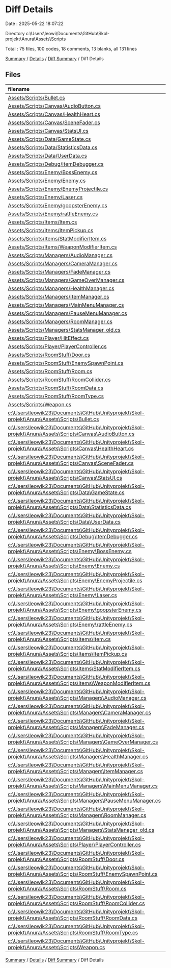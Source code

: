 # Diff Details

Date : 2025-05-22 18:07:22

Directory c:\\Users\\leowi\\Documents\\GitHub\\Skol-projekt\\Anura\\Assets\\Scripts

Total : 75 files,  100 codes, 18 comments, 13 blanks, all 131 lines

[Summary](results.md) / [Details](details.md) / [Diff Summary](diff.md) / Diff Details

## Files
| filename | language | code | comment | blank | total |
| :--- | :--- | ---: | ---: | ---: | ---: |
| [Assets/Scripts/Bullet.cs](/Assets/Scripts/Bullet.cs) | C# | 37 | 3 | 7 | 47 |
| [Assets/Scripts/Canvas/AudioButton.cs](/Assets/Scripts/Canvas/AudioButton.cs) | C# | 27 | 0 | 6 | 33 |
| [Assets/Scripts/Canvas/HealthHeart.cs](/Assets/Scripts/Canvas/HealthHeart.cs) | C# | 33 | 0 | 5 | 38 |
| [Assets/Scripts/Canvas/SceneFader.cs](/Assets/Scripts/Canvas/SceneFader.cs) | C# | 102 | 0 | 29 | 131 |
| [Assets/Scripts/Canvas/StatsUI.cs](/Assets/Scripts/Canvas/StatsUI.cs) | C# | 92 | 3 | 16 | 111 |
| [Assets/Scripts/Data/GameState.cs](/Assets/Scripts/Data/GameState.cs) | C# | 114 | 0 | 16 | 130 |
| [Assets/Scripts/Data/StatisticsData.cs](/Assets/Scripts/Data/StatisticsData.cs) | C# | 10 | 0 | 1 | 11 |
| [Assets/Scripts/Data/UserData.cs](/Assets/Scripts/Data/UserData.cs) | C# | 277 | 1 | 46 | 324 |
| [Assets/Scripts/Debug/ItemDebugger.cs](/Assets/Scripts/Debug/ItemDebugger.cs) | C# | 28 | 0 | 6 | 34 |
| [Assets/Scripts/Enemy/BossEnemy.cs](/Assets/Scripts/Enemy/BossEnemy.cs) | C# | 343 | 51 | 86 | 480 |
| [Assets/Scripts/Enemy/Enemy.cs](/Assets/Scripts/Enemy/Enemy.cs) | C# | 28 | 5 | 5 | 38 |
| [Assets/Scripts/Enemy/EnemyProjectile.cs](/Assets/Scripts/Enemy/EnemyProjectile.cs) | C# | 36 | 4 | 3 | 43 |
| [Assets/Scripts/Enemy/Laser.cs](/Assets/Scripts/Enemy/Laser.cs) | C# | 60 | 10 | 12 | 82 |
| [Assets/Scripts/Enemy/goopsterEnemy.cs](/Assets/Scripts/Enemy/goopsterEnemy.cs) | C# | 242 | 10 | 46 | 298 |
| [Assets/Scripts/Enemy/rattleEnemy.cs](/Assets/Scripts/Enemy/rattleEnemy.cs) | C# | 212 | 16 | 46 | 274 |
| [Assets/Scripts/Items/Item.cs](/Assets/Scripts/Items/Item.cs) | C# | 16 | 1 | 3 | 20 |
| [Assets/Scripts/Items/ItemPickup.cs](/Assets/Scripts/Items/ItemPickup.cs) | C# | 153 | 36 | 39 | 228 |
| [Assets/Scripts/Items/StatModifierItem.cs](/Assets/Scripts/Items/StatModifierItem.cs) | C# | 65 | 2 | 6 | 73 |
| [Assets/Scripts/Items/WeaponModifierItem.cs](/Assets/Scripts/Items/WeaponModifierItem.cs) | C# | 27 | 2 | 7 | 36 |
| [Assets/Scripts/Managers/AudioManager.cs](/Assets/Scripts/Managers/AudioManager.cs) | C# | 130 | 3 | 21 | 154 |
| [Assets/Scripts/Managers/CameraManager.cs](/Assets/Scripts/Managers/CameraManager.cs) | C# | 118 | 17 | 26 | 161 |
| [Assets/Scripts/Managers/FadeManager.cs](/Assets/Scripts/Managers/FadeManager.cs) | C# | 13 | 0 | 6 | 19 |
| [Assets/Scripts/Managers/GameOverManager.cs](/Assets/Scripts/Managers/GameOverManager.cs) | C# | 35 | 0 | 7 | 42 |
| [Assets/Scripts/Managers/HealthManager.cs](/Assets/Scripts/Managers/HealthManager.cs) | C# | 57 | 3 | 16 | 76 |
| [Assets/Scripts/Managers/ItemManager.cs](/Assets/Scripts/Managers/ItemManager.cs) | C# | 134 | 15 | 26 | 175 |
| [Assets/Scripts/Managers/MainMenuManager.cs](/Assets/Scripts/Managers/MainMenuManager.cs) | C# | 133 | 0 | 18 | 151 |
| [Assets/Scripts/Managers/PauseMenuManager.cs](/Assets/Scripts/Managers/PauseMenuManager.cs) | C# | 79 | 0 | 12 | 91 |
| [Assets/Scripts/Managers/RoomManager.cs](/Assets/Scripts/Managers/RoomManager.cs) | C# | 441 | 45 | 100 | 586 |
| [Assets/Scripts/Managers/StatsManager\_old.cs](/Assets/Scripts/Managers/StatsManager_old.cs) | C# | 0 | 23 | 7 | 30 |
| [Assets/Scripts/Player/HitEffect.cs](/Assets/Scripts/Player/HitEffect.cs) | C# | 58 | 12 | 11 | 81 |
| [Assets/Scripts/Player/PlayerController.cs](/Assets/Scripts/Player/PlayerController.cs) | C# | 118 | 3 | 23 | 144 |
| [Assets/Scripts/RoomStuff/Door.cs](/Assets/Scripts/RoomStuff/Door.cs) | C# | 101 | 16 | 25 | 142 |
| [Assets/Scripts/RoomStuff/EnemySpawnPoint.cs](/Assets/Scripts/RoomStuff/EnemySpawnPoint.cs) | C# | 26 | 3 | 7 | 36 |
| [Assets/Scripts/RoomStuff/Room.cs](/Assets/Scripts/RoomStuff/Room.cs) | C# | 202 | 17 | 41 | 260 |
| [Assets/Scripts/RoomStuff/RoomCollider.cs](/Assets/Scripts/RoomStuff/RoomCollider.cs) | C# | 12 | 2 | 3 | 17 |
| [Assets/Scripts/RoomStuff/RoomData.cs](/Assets/Scripts/RoomStuff/RoomData.cs) | C# | 9 | 0 | 2 | 11 |
| [Assets/Scripts/RoomStuff/RoomType.cs](/Assets/Scripts/RoomStuff/RoomType.cs) | C# | 8 | 0 | 1 | 9 |
| [Assets/Scripts/Weapon.cs](/Assets/Scripts/Weapon.cs) | C# | 9 | 0 | 5 | 14 |
| [c:\\Users\\leowik23\\Documents\\GitHub\\Unityprojekt\\Skol-projekt\\Anura\\Assets\\Scripts\\Bullet.cs](/c:%5CUsers%5Cleowik23%5CDocuments%5CGitHub%5CUnityprojekt%5CSkol-projekt%5CAnura%5CAssets%5CScripts%5CBullet.cs) | C# | -37 | -3 | -7 | -47 |
| [c:\\Users\\leowik23\\Documents\\GitHub\\Unityprojekt\\Skol-projekt\\Anura\\Assets\\Scripts\\Canvas\\AudioButton.cs](/c:%5CUsers%5Cleowik23%5CDocuments%5CGitHub%5CUnityprojekt%5CSkol-projekt%5CAnura%5CAssets%5CScripts%5CCanvas%5CAudioButton.cs) | C# | -27 | 0 | -6 | -33 |
| [c:\\Users\\leowik23\\Documents\\GitHub\\Unityprojekt\\Skol-projekt\\Anura\\Assets\\Scripts\\Canvas\\HealthHeart.cs](/c:%5CUsers%5Cleowik23%5CDocuments%5CGitHub%5CUnityprojekt%5CSkol-projekt%5CAnura%5CAssets%5CScripts%5CCanvas%5CHealthHeart.cs) | C# | -33 | 0 | -5 | -38 |
| [c:\\Users\\leowik23\\Documents\\GitHub\\Unityprojekt\\Skol-projekt\\Anura\\Assets\\Scripts\\Canvas\\SceneFader.cs](/c:%5CUsers%5Cleowik23%5CDocuments%5CGitHub%5CUnityprojekt%5CSkol-projekt%5CAnura%5CAssets%5CScripts%5CCanvas%5CSceneFader.cs) | C# | -102 | 0 | -29 | -131 |
| [c:\\Users\\leowik23\\Documents\\GitHub\\Unityprojekt\\Skol-projekt\\Anura\\Assets\\Scripts\\Canvas\\StatsUI.cs](/c:%5CUsers%5Cleowik23%5CDocuments%5CGitHub%5CUnityprojekt%5CSkol-projekt%5CAnura%5CAssets%5CScripts%5CCanvas%5CStatsUI.cs) | C# | -92 | -3 | -16 | -111 |
| [c:\\Users\\leowik23\\Documents\\GitHub\\Unityprojekt\\Skol-projekt\\Anura\\Assets\\Scripts\\Data\\GameState.cs](/c:%5CUsers%5Cleowik23%5CDocuments%5CGitHub%5CUnityprojekt%5CSkol-projekt%5CAnura%5CAssets%5CScripts%5CData%5CGameState.cs) | C# | -114 | 0 | -16 | -130 |
| [c:\\Users\\leowik23\\Documents\\GitHub\\Unityprojekt\\Skol-projekt\\Anura\\Assets\\Scripts\\Data\\StatisticsData.cs](/c:%5CUsers%5Cleowik23%5CDocuments%5CGitHub%5CUnityprojekt%5CSkol-projekt%5CAnura%5CAssets%5CScripts%5CData%5CStatisticsData.cs) | C# | -10 | 0 | -1 | -11 |
| [c:\\Users\\leowik23\\Documents\\GitHub\\Unityprojekt\\Skol-projekt\\Anura\\Assets\\Scripts\\Data\\UserData.cs](/c:%5CUsers%5Cleowik23%5CDocuments%5CGitHub%5CUnityprojekt%5CSkol-projekt%5CAnura%5CAssets%5CScripts%5CData%5CUserData.cs) | C# | -277 | -1 | -46 | -324 |
| [c:\\Users\\leowik23\\Documents\\GitHub\\Unityprojekt\\Skol-projekt\\Anura\\Assets\\Scripts\\Debug\\ItemDebugger.cs](/c:%5CUsers%5Cleowik23%5CDocuments%5CGitHub%5CUnityprojekt%5CSkol-projekt%5CAnura%5CAssets%5CScripts%5CDebug%5CItemDebugger.cs) | C# | -28 | 0 | -6 | -34 |
| [c:\\Users\\leowik23\\Documents\\GitHub\\Unityprojekt\\Skol-projekt\\Anura\\Assets\\Scripts\\Enemy\\BossEnemy.cs](/c:%5CUsers%5Cleowik23%5CDocuments%5CGitHub%5CUnityprojekt%5CSkol-projekt%5CAnura%5CAssets%5CScripts%5CEnemy%5CBossEnemy.cs) | C# | -317 | -45 | -87 | -449 |
| [c:\\Users\\leowik23\\Documents\\GitHub\\Unityprojekt\\Skol-projekt\\Anura\\Assets\\Scripts\\Enemy\\Enemy.cs](/c:%5CUsers%5Cleowik23%5CDocuments%5CGitHub%5CUnityprojekt%5CSkol-projekt%5CAnura%5CAssets%5CScripts%5CEnemy%5CEnemy.cs) | C# | -28 | -5 | -5 | -38 |
| [c:\\Users\\leowik23\\Documents\\GitHub\\Unityprojekt\\Skol-projekt\\Anura\\Assets\\Scripts\\Enemy\\EnemyProjectile.cs](/c:%5CUsers%5Cleowik23%5CDocuments%5CGitHub%5CUnityprojekt%5CSkol-projekt%5CAnura%5CAssets%5CScripts%5CEnemy%5CEnemyProjectile.cs) | C# | -36 | -4 | -3 | -43 |
| [c:\\Users\\leowik23\\Documents\\GitHub\\Unityprojekt\\Skol-projekt\\Anura\\Assets\\Scripts\\Enemy\\Laser.cs](/c:%5CUsers%5Cleowik23%5CDocuments%5CGitHub%5CUnityprojekt%5CSkol-projekt%5CAnura%5CAssets%5CScripts%5CEnemy%5CLaser.cs) | C# | -60 | -10 | -12 | -82 |
| [c:\\Users\\leowik23\\Documents\\GitHub\\Unityprojekt\\Skol-projekt\\Anura\\Assets\\Scripts\\Enemy\\goopsterEnemy.cs](/c:%5CUsers%5Cleowik23%5CDocuments%5CGitHub%5CUnityprojekt%5CSkol-projekt%5CAnura%5CAssets%5CScripts%5CEnemy%5CgoopsterEnemy.cs) | C# | -242 | -10 | -46 | -298 |
| [c:\\Users\\leowik23\\Documents\\GitHub\\Unityprojekt\\Skol-projekt\\Anura\\Assets\\Scripts\\Enemy\\rattleEnemy.cs](/c:%5CUsers%5Cleowik23%5CDocuments%5CGitHub%5CUnityprojekt%5CSkol-projekt%5CAnura%5CAssets%5CScripts%5CEnemy%5CrattleEnemy.cs) | C# | -212 | -16 | -46 | -274 |
| [c:\\Users\\leowik23\\Documents\\GitHub\\Unityprojekt\\Skol-projekt\\Anura\\Assets\\Scripts\\Items\\Item.cs](/c:%5CUsers%5Cleowik23%5CDocuments%5CGitHub%5CUnityprojekt%5CSkol-projekt%5CAnura%5CAssets%5CScripts%5CItems%5CItem.cs) | C# | -16 | -1 | -3 | -20 |
| [c:\\Users\\leowik23\\Documents\\GitHub\\Unityprojekt\\Skol-projekt\\Anura\\Assets\\Scripts\\Items\\ItemPickup.cs](/c:%5CUsers%5Cleowik23%5CDocuments%5CGitHub%5CUnityprojekt%5CSkol-projekt%5CAnura%5CAssets%5CScripts%5CItems%5CItemPickup.cs) | C# | -153 | -36 | -39 | -228 |
| [c:\\Users\\leowik23\\Documents\\GitHub\\Unityprojekt\\Skol-projekt\\Anura\\Assets\\Scripts\\Items\\StatModifierItem.cs](/c:%5CUsers%5Cleowik23%5CDocuments%5CGitHub%5CUnityprojekt%5CSkol-projekt%5CAnura%5CAssets%5CScripts%5CItems%5CStatModifierItem.cs) | C# | -65 | -2 | -6 | -73 |
| [c:\\Users\\leowik23\\Documents\\GitHub\\Unityprojekt\\Skol-projekt\\Anura\\Assets\\Scripts\\Items\\WeaponModifierItem.cs](/c:%5CUsers%5Cleowik23%5CDocuments%5CGitHub%5CUnityprojekt%5CSkol-projekt%5CAnura%5CAssets%5CScripts%5CItems%5CWeaponModifierItem.cs) | C# | -27 | -2 | -7 | -36 |
| [c:\\Users\\leowik23\\Documents\\GitHub\\Unityprojekt\\Skol-projekt\\Anura\\Assets\\Scripts\\Managers\\AudioManager.cs](/c:%5CUsers%5Cleowik23%5CDocuments%5CGitHub%5CUnityprojekt%5CSkol-projekt%5CAnura%5CAssets%5CScripts%5CManagers%5CAudioManager.cs) | C# | -130 | -3 | -21 | -154 |
| [c:\\Users\\leowik23\\Documents\\GitHub\\Unityprojekt\\Skol-projekt\\Anura\\Assets\\Scripts\\Managers\\CameraManager.cs](/c:%5CUsers%5Cleowik23%5CDocuments%5CGitHub%5CUnityprojekt%5CSkol-projekt%5CAnura%5CAssets%5CScripts%5CManagers%5CCameraManager.cs) | C# | -118 | -17 | -26 | -161 |
| [c:\\Users\\leowik23\\Documents\\GitHub\\Unityprojekt\\Skol-projekt\\Anura\\Assets\\Scripts\\Managers\\FadeManager.cs](/c:%5CUsers%5Cleowik23%5CDocuments%5CGitHub%5CUnityprojekt%5CSkol-projekt%5CAnura%5CAssets%5CScripts%5CManagers%5CFadeManager.cs) | C# | -13 | 0 | -6 | -19 |
| [c:\\Users\\leowik23\\Documents\\GitHub\\Unityprojekt\\Skol-projekt\\Anura\\Assets\\Scripts\\Managers\\GameOverManager.cs](/c:%5CUsers%5Cleowik23%5CDocuments%5CGitHub%5CUnityprojekt%5CSkol-projekt%5CAnura%5CAssets%5CScripts%5CManagers%5CGameOverManager.cs) | C# | -34 | 0 | -7 | -41 |
| [c:\\Users\\leowik23\\Documents\\GitHub\\Unityprojekt\\Skol-projekt\\Anura\\Assets\\Scripts\\Managers\\HealthManager.cs](/c:%5CUsers%5Cleowik23%5CDocuments%5CGitHub%5CUnityprojekt%5CSkol-projekt%5CAnura%5CAssets%5CScripts%5CManagers%5CHealthManager.cs) | C# | -57 | -3 | -16 | -76 |
| [c:\\Users\\leowik23\\Documents\\GitHub\\Unityprojekt\\Skol-projekt\\Anura\\Assets\\Scripts\\Managers\\ItemManager.cs](/c:%5CUsers%5Cleowik23%5CDocuments%5CGitHub%5CUnityprojekt%5CSkol-projekt%5CAnura%5CAssets%5CScripts%5CManagers%5CItemManager.cs) | C# | -132 | -15 | -26 | -173 |
| [c:\\Users\\leowik23\\Documents\\GitHub\\Unityprojekt\\Skol-projekt\\Anura\\Assets\\Scripts\\Managers\\MainMenuManager.cs](/c:%5CUsers%5Cleowik23%5CDocuments%5CGitHub%5CUnityprojekt%5CSkol-projekt%5CAnura%5CAssets%5CScripts%5CManagers%5CMainMenuManager.cs) | C# | -133 | 0 | -18 | -151 |
| [c:\\Users\\leowik23\\Documents\\GitHub\\Unityprojekt\\Skol-projekt\\Anura\\Assets\\Scripts\\Managers\\PauseMenuManager.cs](/c:%5CUsers%5Cleowik23%5CDocuments%5CGitHub%5CUnityprojekt%5CSkol-projekt%5CAnura%5CAssets%5CScripts%5CManagers%5CPauseMenuManager.cs) | C# | -79 | 0 | -12 | -91 |
| [c:\\Users\\leowik23\\Documents\\GitHub\\Unityprojekt\\Skol-projekt\\Anura\\Assets\\Scripts\\Managers\\RoomManager.cs](/c:%5CUsers%5Cleowik23%5CDocuments%5CGitHub%5CUnityprojekt%5CSkol-projekt%5CAnura%5CAssets%5CScripts%5CManagers%5CRoomManager.cs) | C# | -455 | -45 | -101 | -601 |
| [c:\\Users\\leowik23\\Documents\\GitHub\\Unityprojekt\\Skol-projekt\\Anura\\Assets\\Scripts\\Managers\\StatsManager\_old.cs](/c:%5CUsers%5Cleowik23%5CDocuments%5CGitHub%5CUnityprojekt%5CSkol-projekt%5CAnura%5CAssets%5CScripts%5CManagers%5CStatsManager_old.cs) | C# | 0 | -23 | -7 | -30 |
| [c:\\Users\\leowik23\\Documents\\GitHub\\Unityprojekt\\Skol-projekt\\Anura\\Assets\\Scripts\\Player\\PlayerController.cs](/c:%5CUsers%5Cleowik23%5CDocuments%5CGitHub%5CUnityprojekt%5CSkol-projekt%5CAnura%5CAssets%5CScripts%5CPlayer%5CPlayerController.cs) | C# | -93 | -3 | -19 | -115 |
| [c:\\Users\\leowik23\\Documents\\GitHub\\Unityprojekt\\Skol-projekt\\Anura\\Assets\\Scripts\\RoomStuff\\Door.cs](/c:%5CUsers%5Cleowik23%5CDocuments%5CGitHub%5CUnityprojekt%5CSkol-projekt%5CAnura%5CAssets%5CScripts%5CRoomStuff%5CDoor.cs) | C# | -100 | -16 | -25 | -141 |
| [c:\\Users\\leowik23\\Documents\\GitHub\\Unityprojekt\\Skol-projekt\\Anura\\Assets\\Scripts\\RoomStuff\\EnemySpawnPoint.cs](/c:%5CUsers%5Cleowik23%5CDocuments%5CGitHub%5CUnityprojekt%5CSkol-projekt%5CAnura%5CAssets%5CScripts%5CRoomStuff%5CEnemySpawnPoint.cs) | C# | -26 | -3 | -7 | -36 |
| [c:\\Users\\leowik23\\Documents\\GitHub\\Unityprojekt\\Skol-projekt\\Anura\\Assets\\Scripts\\RoomStuff\\Room.cs](/c:%5CUsers%5Cleowik23%5CDocuments%5CGitHub%5CUnityprojekt%5CSkol-projekt%5CAnura%5CAssets%5CScripts%5CRoomStuff%5CRoom.cs) | C# | -201 | -17 | -41 | -259 |
| [c:\\Users\\leowik23\\Documents\\GitHub\\Unityprojekt\\Skol-projekt\\Anura\\Assets\\Scripts\\RoomStuff\\RoomCollider.cs](/c:%5CUsers%5Cleowik23%5CDocuments%5CGitHub%5CUnityprojekt%5CSkol-projekt%5CAnura%5CAssets%5CScripts%5CRoomStuff%5CRoomCollider.cs) | C# | -12 | -2 | -3 | -17 |
| [c:\\Users\\leowik23\\Documents\\GitHub\\Unityprojekt\\Skol-projekt\\Anura\\Assets\\Scripts\\RoomStuff\\RoomData.cs](/c:%5CUsers%5Cleowik23%5CDocuments%5CGitHub%5CUnityprojekt%5CSkol-projekt%5CAnura%5CAssets%5CScripts%5CRoomStuff%5CRoomData.cs) | C# | -9 | 0 | -2 | -11 |
| [c:\\Users\\leowik23\\Documents\\GitHub\\Unityprojekt\\Skol-projekt\\Anura\\Assets\\Scripts\\RoomStuff\\RoomType.cs](/c:%5CUsers%5Cleowik23%5CDocuments%5CGitHub%5CUnityprojekt%5CSkol-projekt%5CAnura%5CAssets%5CScripts%5CRoomStuff%5CRoomType.cs) | C# | -8 | 0 | -1 | -9 |
| [c:\\Users\\leowik23\\Documents\\GitHub\\Unityprojekt\\Skol-projekt\\Anura\\Assets\\Scripts\\Weapon.cs](/c:%5CUsers%5Cleowik23%5CDocuments%5CGitHub%5CUnityprojekt%5CSkol-projekt%5CAnura%5CAssets%5CScripts%5CWeapon.cs) | C# | -9 | 0 | -5 | -14 |

[Summary](results.md) / [Details](details.md) / [Diff Summary](diff.md) / Diff Details